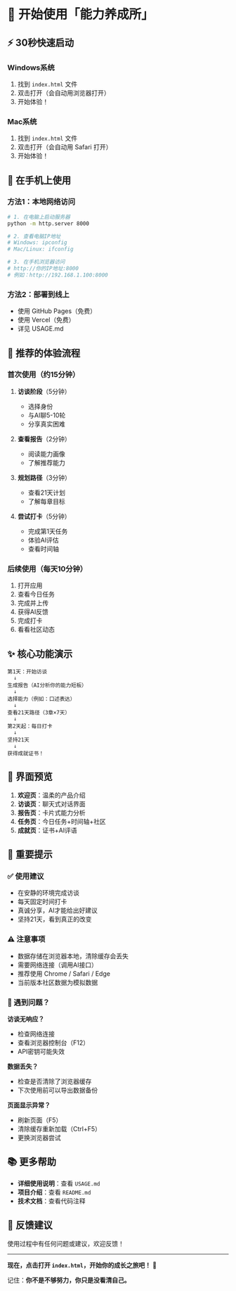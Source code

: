 # 🚀 开始使用「能力养成所」

## ⚡ 30秒快速启动

### Windows系统

1. 找到 `index.html` 文件
2. 双击打开（会自动用浏览器打开）
3. 开始体验！

### Mac系统

1. 找到 `index.html` 文件
2. 双击打开（会自动用 Safari 打开）
3. 开始体验！

## 📱 在手机上使用

### 方法1：本地网络访问
```bash
# 1. 在电脑上启动服务器
python -m http.server 8000

# 2. 查看电脑IP地址
# Windows: ipconfig
# Mac/Linux: ifconfig

# 3. 在手机浏览器访问
# http://你的IP地址:8000
# 例如：http://192.168.1.100:8000
```

### 方法2：部署到线上
- 使用 GitHub Pages（免费）
- 使用 Vercel（免费）
- 详见 USAGE.md

## 🎯 推荐的体验流程

### 首次使用（约15分钟）

1. **访谈阶段**（5分钟）
   - 选择身份
   - 与AI聊5-10轮
   - 分享真实困难

2. **查看报告**（2分钟）
   - 阅读能力画像
   - 了解推荐能力

3. **规划路径**（3分钟）
   - 查看21天计划
   - 了解每章目标

4. **尝试打卡**（5分钟）
   - 完成第1天任务
   - 体验AI评估
   - 查看时间轴

### 后续使用（每天10分钟）

1. 打开应用
2. 查看今日任务
3. 完成并上传
4. 获得AI反馈
5. 完成打卡
6. 看看社区动态

## ✨ 核心功能演示

```
第1天：开始访谈
  ↓
生成报告（AI分析你的能力短板）
  ↓
选择能力（例如：口述表达）
  ↓
查看21天路径（3章×7天）
  ↓
第2天起：每日打卡
  ↓
坚持21天
  ↓
获得成就证书！
```

## 🎨 界面预览

1. **欢迎页**：温柔的产品介绍
2. **访谈页**：聊天式对话界面
3. **报告页**：卡片式能力分析
4. **任务页**：今日任务+时间轴+社区
5. **成就页**：证书+AI评语

## 🔑 重要提示

### ✅ 使用建议
- 在安静的环境完成访谈
- 每天固定时间打卡
- 真诚分享，AI才能给出好建议
- 坚持21天，看到真正的改变

### ⚠️ 注意事项
- 数据存储在浏览器本地，清除缓存会丢失
- 需要网络连接（调用AI接口）
- 推荐使用 Chrome / Safari / Edge
- 当前版本社区数据为模拟数据

### 🐛 遇到问题？

**访谈无响应？**
- 检查网络连接
- 查看浏览器控制台（F12）
- API密钥可能失效

**数据丢失？**
- 检查是否清除了浏览器缓存
- 下次使用前可以导出数据备份

**页面显示异常？**
- 刷新页面（F5）
- 清除缓存重新加载（Ctrl+F5）
- 更换浏览器尝试

## 📚 更多帮助

- **详细使用说明**：查看 `USAGE.md`
- **项目介绍**：查看 `README.md`
- **技术文档**：查看代码注释

## 💬 反馈建议

使用过程中有任何问题或建议，欢迎反馈！

---

**现在，点击打开 `index.html`，开始你的成长之旅吧！** 🌱

记住：**你不是不够努力，你只是没看清自己。**


